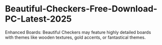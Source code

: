 # Beautiful-Checkers-Free-Download-PC-Latest-2025
Enhanced Boards: Beautiful Checkers may feature highly detailed boards with themes like wooden textures, gold accents, or fantastical themes.
